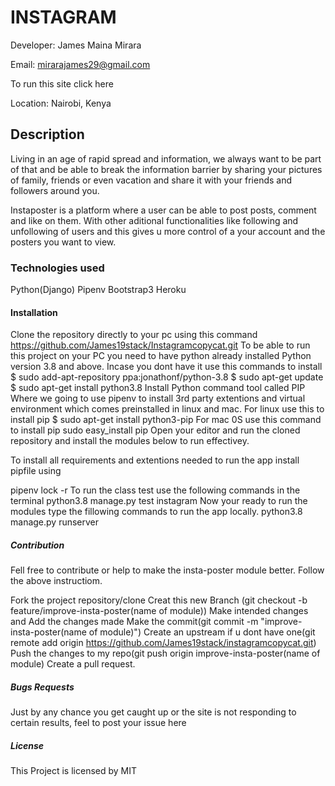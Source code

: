 # INSTAGRAM
Developer: James Maina Mirara

Email: mirarajames29@gmail.com

To run this site click here

Location: Nairobi, Kenya

## Description
Living in an age of rapid spread and information, we always want to be part of that and be able to break the information barrier by sharing your pictures of family, friends or even vacation and share it with your friends and followers around you.

Instaposter is a platform where a user can be able to post posts, comment and like on them. With other aditional functionalities like following and unfollowing of users and this gives u more control of a your account and the posters you want to view.

### Technologies used
Python(Django)
Pipenv
Bootstrap3
Heroku
#### Installation
Clone the repository directly to your pc using this command
https://github.com/James19stack/Instagramcopycat.git
To be able to run this project on your PC you need to have python already installed Python version 3.8 and above. Incase you dont have it use this commands to install
$ sudo add-apt-repository ppa:jonathonf/python-3.8
$ sudo apt-get update
$ sudo apt-get install python3.8
Install Python command tool called PIP Where we going to use pipenv to install 3rd party extentions and virtual environment which comes preinstalled in linux and mac. For linux use this to install pip
$ sudo apt-get install python3-pip 
For mac 0S use this command to install pip
sudo easy_install pip
Open your editor and run the cloned repository and install the modules below to run effectivey.

To install all requirements and extentions needed to run the app install pipfile using

pipenv lock -r 
To run the class test use the following commands in the terminal
python3.8 manage.py test instagram
Now your ready to run the modules type the fillowing commands to run the app locally.
python3.8 manage.py runserver
##### Contribution
Fell free to contribute or help to make the insta-poster module better. Follow the above instructiom.

Fork the project repository/clone
Creat this new Branch (git checkout -b feature/improve-insta-poster(name of module))
Make intended changes and Add the changes made
Make the commit(git commit -m "improve-insta-poster(name of module)")
Create an upstream if u dont have one(git remote add origin https://github.com/James19stack/instagramcopycat.git)
Push the changes to my repo(git push origin improve-insta-poster(name of module)
Create a pull request.
##### Bugs Requests
Just by any chance you get caught up or the site is not responding to certain results, feel to post your issue here

##### License
This Project is licensed by MIT